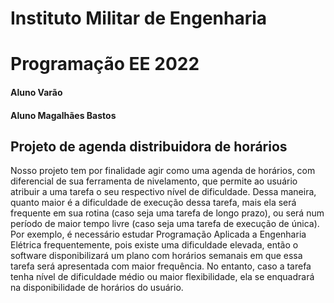 # Instituto Militar de Engenharia
# Programação EE 2022
#### Aluno Varão
#### Aluno Magalhães Bastos

## Projeto de agenda distribuidora de horários

Nosso projeto tem por finalidade agir como uma agenda de horários, com diferencial de sua ferramenta de nivelamento, que permite ao usuário atribuir a uma tarefa o seu respectivo nível de dificuldade. Dessa maneira, quanto maior é a dificuldade de execução dessa tarefa, mais ela será frequente em sua rotina (caso seja uma tarefa de longo prazo), ou será num período de maior tempo livre (caso seja uma tarefa de execução de única). Por exemplo, é necessário estudar Programação Aplicada a Engenharia Elétrica frequentemente, pois existe uma dificuldade elevada, então o software disponibilizará um plano com horários semanais em que essa tarefa será apresentada com maior frequência. No entanto, caso a tarefa tenha nível de dificuldade médio ou maior flexibilidade, ela se enquadrará na disponibilidade de horários do usuário.
